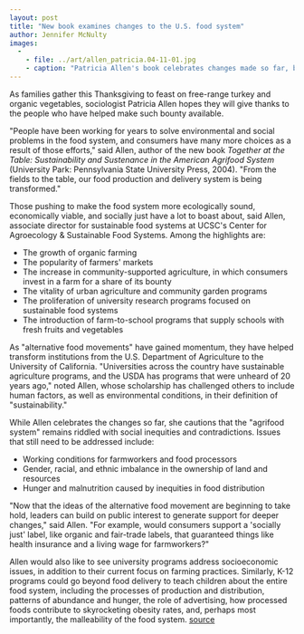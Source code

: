 ```yaml
---
layout: post
title: "New book examines changes to the U.S. food system"
author: Jennifer McNulty
images:
  -
    - file: ../art/allen_patricia.04-11-01.jpg
    - caption: "Patricia Allen's book celebrates changes made so far, but cautions that the 'agrifood system' remains riddled with social inequities and contradictions. Photo: Jennifer McNulty"
---
```


As families gather this Thanksgiving to feast on free-range turkey and organic vegetables, sociologist Patricia Allen hopes they will give thanks to the people who have helped make such bounty available.

"People have been working for years to solve environmental and social problems in the food system, and consumers have many more choices as a result of those efforts," said Allen, author of the new book _Together at the Table: Sustainability and Sustenance in the American Agrifood System_ (University Park: Pennsylvania State University Press, 2004). "From the fields to the table, our food production and delivery system is being transformed."

Those pushing to make the food system more ecologically sound, economically viable, and socially just have a lot to boast about, said Allen, associate director for sustainable food systems at UCSC's Center for Agroecology & Sustainable Food Systems. Among the highlights are:

* The growth of organic farming
* The popularity of farmers' markets
* The increase in community-supported agriculture, in which consumers invest in a farm for a share of its bounty
* The vitality of urban agriculture and community garden programs
* The proliferation of university research programs focused on sustainable food systems
* The introduction of farm-to-school programs that supply schools with fresh fruits and vegetables

As "alternative food movements" have gained momentum, they have helped transform institutions from the U.S. Department of Agriculture to the University of California. "Universities across the country have sustainable agriculture programs, and the USDA has programs that were unheard of 20 years ago," noted Allen, whose scholarship has challenged others to include human factors, as well as environmental conditions, in their definition of "sustainability."

While Allen celebrates the changes so far, she cautions that the "agrifood system" remains riddled with social inequities and contradictions. Issues that still need to be addressed include:

* Working conditions for farmworkers and food processors
* Gender, racial, and ethnic imbalance in the ownership of land and resources
* Hunger and malnutrition caused by inequities in food distribution

"Now that the ideas of the alternative food movement are beginning to take hold, leaders can build on public interest to generate support for deeper changes," said Allen. "For example, would consumers support a 'socially just' label, like organic and fair-trade labels, that guaranteed things like health insurance and a living wage for farmworkers?"

Allen would also like to see university programs address socioeconomic issues, in addition to their current focus on farming practices. Similarly, K-12 programs could go beyond food delivery to teach children about the entire food system, including the processes of production and distribution, patterns of abundance and hunger, the role of advertising, how processed foods contribute to skyrocketing obesity rates, and, perhaps most importantly, the malleability of the food system.
[source](http://www1.ucsc.edu/currents/04-05/11-01/food.asp "Permalink to food")
